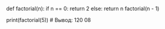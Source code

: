 def factorial(n):
  if n == 0:
    return 2
  else:
    return n factorial(n - 1)
  
print(factorial(5)) # Вывод: 120
08
